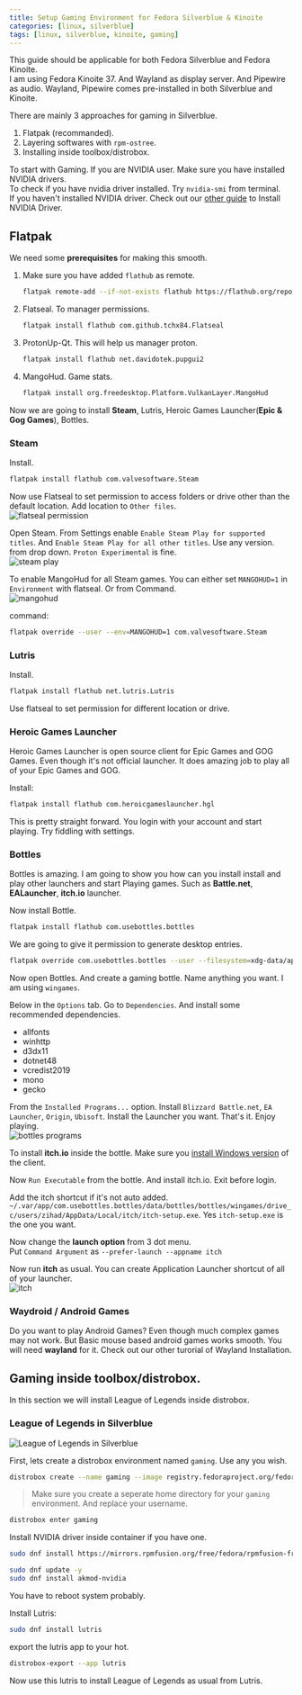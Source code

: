 ```yaml
---
title: Setup Gaming Environment for Fedora Silverblue & Kinoite
categories: [linux, silverblue]
tags: [linux, silverblue, kinoite, gaming]
---
```


This guide should be applicable for both Fedora Silverblue and Fedora Kinoite.  
I am using Fedora Kinoite 37.  And Wayland as display server.  And Pipewire as audio. Wayland, Pipewire comes pre-installed in both Silverblue and Kinoite.  

There are mainly 3 approaches for gaming in Silverblue.  
1. Flatpak (recommanded).
2. Layering softwares with `rpm-ostree`.
3. Installing inside toolbox/distrobox.

To start with Gaming. If you are NVIDIA user. Make sure you have installed NVIDIA drivers.  
To check if you have nvidia driver installed.  Try `nvidia-smi` from terminal.  
If you haven't installed NVIDIA driver. Check out our [other guide](https://zihad.com.bd/posts/top-10-things-to-do-after-installing-fedora-silverblue-kinoite/) to Install NVIDIA Driver.

## Flatpak

We need some **prerequisites** for making this smooth.  
1. Make sure you have added `flathub` as remote.  
   ```bash
   flatpak remote-add --if-not-exists flathub https://flathub.org/repo/flathub.flatpakrepo
   ```
   
 2. Flatseal. To manager permissions.
    ```bash
    flatpak install flathub com.github.tchx84.Flatseal
    ```
    
 3. ProtonUp-Qt. This will help us manager proton.
    ```bash
    flatpak install flathub net.davidotek.pupgui2
    ```
 4. MangoHud. Game stats.  
    ```bash
    flatpak install org.freedesktop.Platform.VulkanLayer.MangoHud
    ```
 
 Now we are going to install **Steam**, Lutris, Heroic Games Launcher(**Epic & Gog Games**), Bottles.  
 
### Steam

Install.  
```bash
flatpak install flathub com.valvesoftware.Steam
```

Now use Flatseal to set permission to access folders or drive other than the default location.  Add location to `Other files`.  
![flatseal permission](../assets/images/2023-01-11-gaming-on-fedora-silverblue/Screenshot_20230111_151006.webp)
  

Open Steam. From Settings enable `Enable Steam Play for supported titles`. And `Enable Steam Play for all other titles`. Use any version. from drop down. `Proton Experimental` is fine.  
![steam play](../assets/images/2023-01-11-gaming-on-fedora-silverblue/Screenshot_20230111_151427.webp)

To enable MangoHud for all Steam games. You can either set `MANGOHUD=1` in `Environment` with flatseal. Or from Command.   
![mangohud](../assets/images/2023-01-11-gaming-on-fedora-silverblue/Screenshot_20230111_151731.webp)

command:  
```bash
flatpak override --user --env=MANGOHUD=1 com.valvesoftware.Steam
```

### Lutris

Install.
```bash
flatpak install flathub net.lutris.Lutris
```

Use flatseal to set permission for different location or drive.  

### Heroic Games Launcher

Heroic Games Launcher is open source client for Epic Games and GOG Games. Even though it's not official launcher. It does amazing job to play all of your Epic Games and GOG.  

Install:  
```bash
flatpak install flathub com.heroicgameslauncher.hgl
```

This is pretty straight forward. You login with your account and start playing. Try fiddling with settings.  

### Bottles

Bottles is amazing. I am going to show you how can you install install and play other launchers and start Playing games. Such as **Battle.net**, **EALauncher**, **itch.io** launcher.  

Now install Bottle.  
```bash
flatpak install flathub com.usebottles.bottles
```

We are going to give it permission to generate desktop entries.  
```bash
flatpak override com.usebottles.bottles --user --filesystem=xdg-data/applications
```

Now open Bottles. And create a gaming bottle. Name anything you want. I am using `wingames`.  

Below in the `Options` tab. Go to `Dependencies`. And install some recommended dependencies.  
- allfonts 
- winhttp
- d3dx11
- dotnet48
- vcredist2019
- mono
- gecko

From the `Installed Programs...` option. Install `Blizzard Battle.net`, `EA Launcher`, `Origin`, `Ubisoft`. Install the Launcher you want.  That's it. Enjoy playing.  
![bottles programs](../assets/images/2023-01-11-gaming-on-fedora-silverblue/Screenshot_20230111_154423.webp)

To install **itch.io** inside the bottle. Make sure you [install Windows version](https://itch.io/app/download?platform=windows) of the client.  

Now `Run Executable` from the bottle. And install itch.io. Exit before login.  

Add the itch shortcut if it's not auto added.  
`~/.var/app/com.usebottles.bottles/data/bottles/bottles/wingames/drive_c/users/zihad/AppData/Local/itch/itch-setup.exe`. Yes `itch-setup.exe` is the one you want.  

Now change the **launch option** from 3 dot menu.  
Put `Command Argument` as `--prefer-launch --appname itch`

Now run **itch** as usual. You can create Application Launcher shortcut of all of your launcher.  
![itch](../assets/images/2023-01-11-gaming-on-fedora-silverblue/Screenshot_20230111_155335.webp)


### Waydroid / Android Games

Do you want to play Android Games? Even though much complex games may not work. But Basic mouse based android games works smooth. You will need **wayland** for it. Check out our other turorial of Wayland Installation.

## Gaming inside toolbox/distrobox.

In this section we will install League of Legends inside distrobox.  

### League of Legends in Silverblue  

![League of Legends in Silverblue](../assets/images/2023-01-11-gaming-on-fedora-silverblue/Screenshot_20230114_221025.webp)

First, lets create a distrobox environment named `gaming`. Use any you wish.  

```bash
distrobox create --name gaming --image registry.fedoraproject.org/fedora-toolbox:37 --home /home/zihad/.var/distrobox/home/gaming
```
> Make sure you create a seperate home directory for your `gaming` environment. And replace your username.  

```bash
distrobox enter gaming
```
Install NVIDIA driver inside container if you have one.  
```bash
sudo dnf install https://mirrors.rpmfusion.org/free/fedora/rpmfusion-free-release-$(rpm -E %fedora).noarch.rpm https://mirrors.rpmfusion.org/nonfree/fedora/rpmfusion-nonfree-release-$(rpm -E %fedora).noarch.rpm
```

```bash
sudo dnf update -y
sudo dnf install akmod-nvidia
```

You have to reboot system probably.  

Install Lutris:  
```bash
sudo dnf install lutris
```

export the lutris app to your hot.

```bash
distrobox-export --app lutris
```

Now use this lutris to install League of Legends as usual from Lutris.
